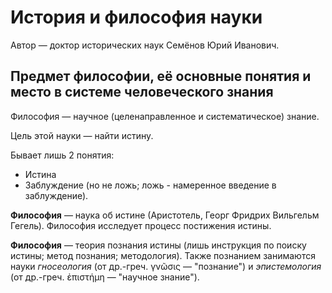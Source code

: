 # История и философия науки

Автор — доктор исторических наук Семёнов Юрий Иванович.

## Предмет философии, её основные понятия и место в системе человеческого знания

Философия — научное (целенаправленное и систематическое) знание.

Цель этой науки — найти истину.

Бывает лишь 2 понятия:
- Истина
- Заблуждение (но не ложь; ложь - намеренное введение в заблуждение).

**Философия** — наука об истине (Аристотель, Георг Фридрих Вильгельм Гегель).
Философия исследует процесс постижения истины.

**Философия** — теория познания истины (лишь инструкция по поиску истины; метод познания; методология).
Также познанием занимаются науки *гносеология* (от др.-греч. γνῶσις — "познание") и *эпистемология* (от др.-греч. ἐπιστήμη — "научное знание").